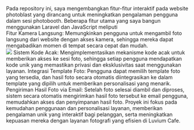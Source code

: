 Pada repository ini, saya mengembangkan fitur-fitur interaktif pada website photoblast yang dirancang untuk meningkatkan pengalaman pengguna dalam sesi photobooth. Beberapa fitur utama yang saya bangun menggunakan Laravel dan JavaScript meliputi
<br />
Fitur Kamera Langsung: Memungkinkan pengguna untuk mengambil foto langsung dari website dengan akses kamera, sehingga mereka dapat mengabadikan momen di tempat secara cepat dan mudah. <br />
<img src="https://github.com/Notevenmore/Photoblast/tree/main/Photoblast%20Image/6.png" />
Sistem Kode Acak: Mengimplementasikan mekanisme kode acak untuk memberikan akses ke sesi foto, sehingga setiap pengguna mendapatkan kode unik yang memastikan privasi dan eksklusivitas saat menggunakan layanan.
Integrasi Template Foto: Pengguna dapat memilih template foto yang tersedia, dan hasil foto secara otomatis diintegrasikan ke dalam template yang dipilih untuk memberikan personalisasi yang menarik.
Pengiriman Hasil Foto via Email: Setelah foto selesai diambil dan diproses, sistem secara otomatis mengirimkan hasil foto tersebut ke email pengguna, memudahkan akses dan penyimpanan hasil foto.
Proyek ini fokus pada kemudahan penggunaan dan personalisasi layanan, memberikan pengalaman unik yang interaktif bagi pelanggan, serta meningkatkan kepuasan mereka dengan layanan fotografi yang efisien di Luvium Cafe.
 
 
